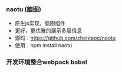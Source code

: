 ### naotu (脑图)

- 原生js实现，脑图组件
- 更好，更优雅的展示多层信息
- 源码：https://github.com/zhentaoo/naotu
- 使用：npm install naotu


### 开发环境整合webpack babel
